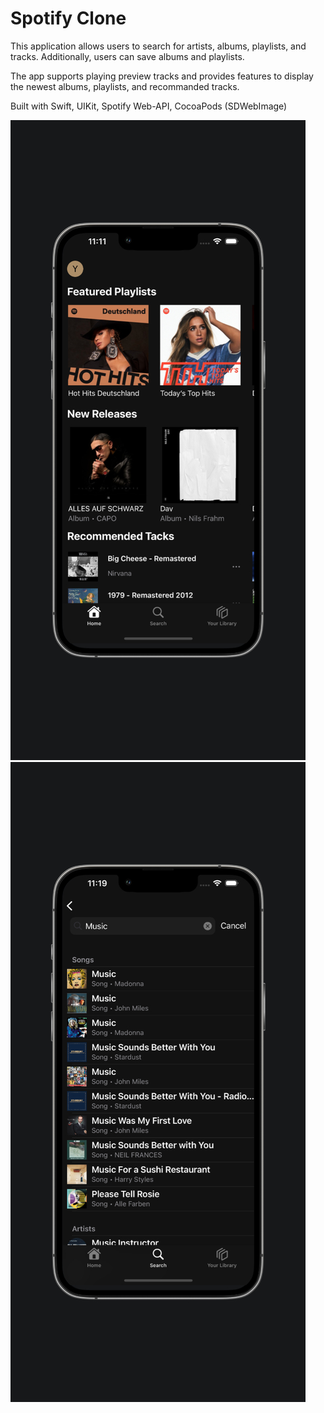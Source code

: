 <h1>Spotify Clone</h1>
<p>This application allows users to search for artists, albums, playlists, and tracks. Additionally, users can save albums and playlists.</p>
<p>The app supports playing preview tracks and provides features to display the newest albums, playlists, and recommanded tracks.</p>

Built with Swift, UIKit, Spotify Web-API, CocoaPods (SDWebImage)

![home_screen](https://github.com/BearyCode/spotifyclone/blob/main/SpotifyClone_Screenshots_Frame/image1%202.jpeg?raw=true) ![home_screen](https://github.com/BearyCode/spotifyclone/blob/main/SpotifyClone_Screenshots_Frame/image1%203.jpeg?raw=true)
